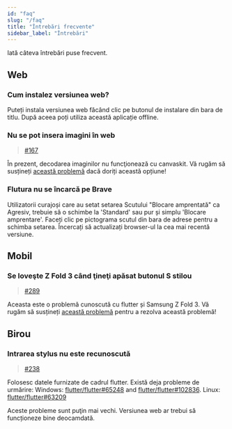 ```yaml
---
id: "faq"
slug: "/faq"
title: "Întrebări frecvente"
sidebar_label: "Întrebări"
---
```


Iată câteva întrebări puse frecvent.

## Web

### Cum instalez versiunea web?

Puteți instala versiunea web făcând clic pe butonul de instalare din bara de titlu. După aceea poți utiliza această aplicație offline.

### Nu se pot insera imagini în web

> [#167](https://github.com/LinwoodCloud/Butterfly/issues/167)

În prezent, decodarea imaginilor nu funcţionează cu canvaskit. Vă rugăm să susțineți [această problemă](https://github.com/flutter/flutter/issues/102683) dacă doriți această opțiune!

### Flutura nu se încarcă pe Brave

Utilizatorii curajoși care au setat setarea Scutului "Blocare amprentată" ca Agresiv, trebuie să o schimbe la 'Standard' sau pur și simplu 'Blocare amprentare'. Faceți clic pe pictograma scutul din bara de adrese pentru a schimba setarea. Încercați să actualizați browser-ul la cea mai recentă versiune.

## Mobil

### Se loveşte Z Fold 3 când ţineţi apăsat butonul S stilou

> [#289](https://github.com/LinwoodCloud/Butterfly/issues/289)

Aceasta este o problemă cunoscută cu flutter și Samsung Z Fold 3. Vă rugăm să susțineți [această problemă](https://github.com/flutter/flutter/issues/111068) pentru a rezolva această problemă!

## Birou

### Intrarea stylus nu este recunoscută

> [#238](https://github.com/LinwoodCloud/Butterfly/issues/238)

Folosesc datele furnizate de cadrul flutter. Există deja probleme de urmărire: Windows: [flutter/flutter#65248](https://github.com/flutter/flutter/issues/65248) and [flutter/flutter#102836](https://github.com/flutter/flutter/issues/102836). Linux: [flutter/flutter#63209](https://github.com/flutter/flutter/issues/63209)

Aceste probleme sunt puţin mai vechi. Versiunea web ar trebui să funcționeze bine deocamdată.
